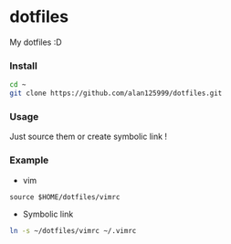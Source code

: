 # dotfiles
My dotfiles :D

### Install
``` bash
cd ~
git clone https://github.com/alan125999/dotfiles.git
```

### Usage
Just source them or create symbolic link !

### Example
- vim
``` vim
source $HOME/dotfiles/vimrc
```
- Symbolic link
``` bash
ln -s ~/dotfiles/vimrc ~/.vimrc
